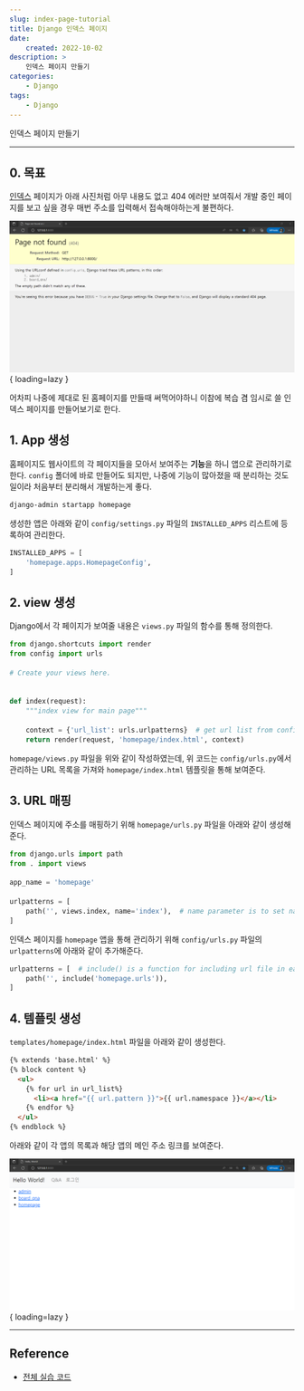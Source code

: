 ```yaml
---
slug: index-page-tutorial
title: Django 인덱스 페이지
date:
    created: 2022-10-02
description: >
    인덱스 페이지 만들기
categories:
    - Django
tags:
    - Django
---
```


인덱스 페이지 만들기  

<!-- more -->

---

## 0. 목표

[인덱스](https://en.wikipedia.org/wiki/Home_page) 페이지가 아래 사진처럼 아무 내용도 없고 404 에러만 보여줘서 개발 중인 페이지를 보고 싶을 경우 매번 주소를 입력해서 접속해야하는게 불편하다.  

![django_homepage_01](./img/django_homepage_01.png){ loading=lazy }

어차피 나중에 제대로 된 홈페이지를 만들때 써먹어야하니 이참에 복습 겸 임시로 쓸 인덱스 페이지를 만들어보기로 한다.  

## 1. App 생성

홈페이지도 웹사이트의 각 페이지들을 모아서 보여주는 **기능**을 하니 앱으로 관리하기로 한다. `config` 폴더에 바로 만들어도 되지만, 나중에 기능이 많아졌을 때 분리하는 것도 일이라 처음부터 분리해서 개발하는게 좋다.  

```bat
django-admin startapp homepage
```

생성한 앱은 아래와 같이 `config/settings.py` 파일의 `INSTALLED_APPS` 리스트에 등록하여 관리한다.  

```python title="settings.py"
INSTALLED_APPS = [
    'homepage.apps.HomepageConfig',
]
```

## 2. view 생성

Django에서 각 페이지가 보여줄 내용은 `views.py` 파일의 함수를 통해 정의한다.  

```python title="views.py"
from django.shortcuts import render
from config import urls

# Create your views here.


def index(request):
    """index view for main page"""

    context = {'url_list': urls.urlpatterns}  # get url list from config
    return render(request, 'homepage/index.html', context)
```

`homepage/views.py` 파일을 위와 같이 작성하였는데, 위 코드는 `config/urls.py`에서 관리하는 URL 목록을 가져와 `homepage/index.html` 템플릿을 통해 보여준다.  

## 3. URL 매핑

인덱스 페이지에 주소를 매핑하기 위해 `homepage/urls.py` 파일을 아래와 같이 생성해준다.  

```python title="urls.py"
from django.urls import path
from . import views

app_name = 'homepage'

urlpatterns = [
    path('', views.index, name='index'),  # name parameter is to set name of url variable for template
]
```

인덱스 페이지를 `homepage` 앱을 통해 관리하기 위해 `config/urls.py` 파일의 `urlpatterns`에 아래와 같이 추가해준다.  

```python title="urls.py"
urlpatterns = [  # include() is a function for including url file in each app
    path('', include('homepage.urls')),
]
```

## 4. 템플릿 생성

`templates/homepage/index.html` 파일을 아래와 같이 생성한다.  

```html title="index.html"
{% extends 'base.html' %}
{% block content %}
  <ul>
    {% for url in url_list%}
      <li><a href="{{ url.pattern }}">{{ url.namespace }}</a></li>
    {% endfor %}
  </ul>
{% endblock %}
```

아래와 같이 각 앱의 목록과 해당 앱의 메인 주소 링크를 보여준다.  

![django_homepage_02](./img/django_homepage_02.png){ loading=lazy }

---
## Reference
- [전체 실습 코드](https://github.com/djccnt15/study_django)